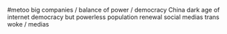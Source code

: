 #metoo
big companies / balance of power / democracy
China
dark age of internet
democracy but powerless
population renewal
social medias
trans
woke / medias
